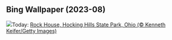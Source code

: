 ## Bing Wallpaper (2023-08)
![](https://www.bing.com/th?id=OHR.RockHouse_EN-CA8158146840_UHD.jpg&w=1000)Today: [Rock House, Hocking Hills State Park, Ohio (© Kenneth Keifer/Getty Images)](https://www.bing.com/th?id=OHR.RockHouse_EN-CA8158146840_UHD.jpg)
